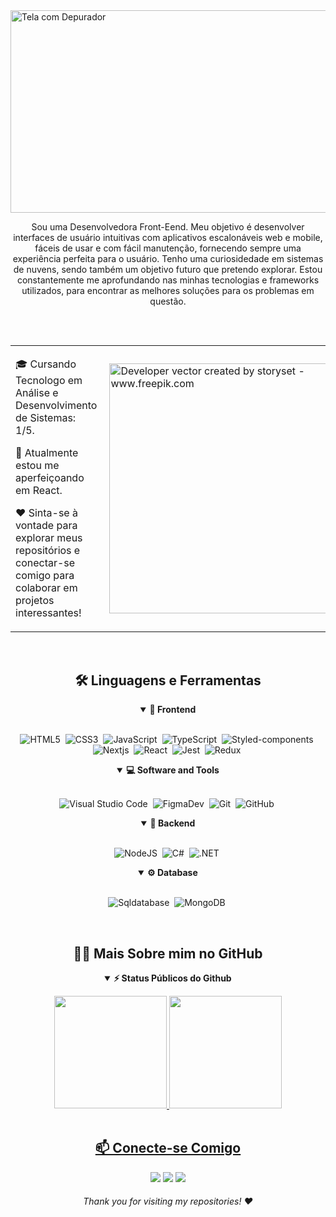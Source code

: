 <img alt="Tela com Depurador" src="https://ijnet.org/sites/default/files/styles/full_width_node/public/story/2021-10/chris-ried-ieic5Tq8YMk-unsplash.jpg?h=0c24f139&itok=-PHiVj3I" width=2948 height=324>

<p align="center">
Sou uma Desenvolvedora Front-Eend. 
Meu objetivo é desenvolver interfaces de usuário intuitivas com aplicativos escalonáveis web e mobile, fáceis de usar e com fácil manutenção, fornecendo sempre uma experiência perfeita para o usuário. 
Tenho uma curiosidedade em sistemas de nuvens, sendo também um objetivo futuro que pretendo explorar. Estou constantemente me aprofundando nas minhas tecnologias e frameworks utilizados, para encontrar as melhores soluções para os problemas em questão.
</p>

## 

<br>
<div style="display: flex; justify-content: center; width: 100%;">
  <table style="border: 0px; width: auto;">
    <tr style="border: 0px;">
      <td style="border: 0px; padding-right: 12px;">
        <p>🎓 Cursando Tecnologo em Análise e Desenvolvimento de Sistemas: 1/5.</p>
        <p>🔭 Atualmente estou me aperfeiçoando em React.</p>
        <p>❤️ Sinta-se à vontade para explorar meus repositórios e conectar-se comigo para colaborar em projetos interessantes!</p>
      </td>
      <td style="border: 0px;">
        <img alt="Developer vector created by storyset - www.freepik.com" height="400" src="https://user-images.githubusercontent.com/97471199/230774187-e482399b-492c-4c17-a831-0314bf90526e.png">
      </td>
    </tr>
  </table>
</div>
<br>

<div align = "center">

<h2 align="center">🛠️ Linguagens e Ferramentas</h2>

<details open>
<summary><b>🎨 Frontend</b></summary>
<br>

![HTML5](https://img.shields.io/badge/-HTML5-E34F26?style=for-the-badge&logo=html5&logoColor=white)&nbsp;
![CSS3](https://img.shields.io/badge/css3-%231572B6.svg?style=for-the-badge&logo=css3&logoColor=white)&nbsp;
![JavaScript](https://img.shields.io/badge/Javascript-F7DF1E.svg?style=for-the-badge&logo=javascript&logoColor=black)&nbsp;
![TypeScript](https://img.shields.io/badge/typescript-%23007ACC.svg?style=for-the-badge&logo=typescript&logoColor=white)&nbsp;
![Styled-components](https://img.shields.io/badge/styled--components-DB7093?style=for-the-badge&logo=styled-components&logoColor=white)&nbsp;
![Nextjs](https://img.shields.io/badge/next%20js-000000?style=for-the-badge&logo=nextdotjs&logoColor=white)&nbsp;
![React](https://img.shields.io/badge/react-%2320232a.svg?style=for-the-badge&logo=react&logoColor=%2361DAFB)&nbsp;
![Jest](https://img.shields.io/badge/Jest-C21325?style=for-the-badge&logo=jest&logoColor=white)&nbsp;
![Redux](https://img.shields.io/badge/REDUX-C21325?style=for-the-badge&logo=redux&logoColor=white)&nbsp;
</details>

<details open>
<summary><b>💻 Software and Tools</b></summary>
<br>

![Visual Studio Code](https://img.shields.io/badge/-VSCODE-007ACC?style=for-the-badge&&logo=visual-studio-code&logoColor=white)&nbsp;
![FigmaDev](https://img.shields.io/badge/figma-%23F24E1E.svg?style=for-the-badge&logo=figmadev&logoColor=white)&nbsp;
![Git](https://img.shields.io/badge/-git-red?style=for-the-badge&logo=Git&logoColor=white)&nbsp;
![GitHub](https://img.shields.io/badge/-GitHub-181717?style=for-the-badge&logo=github)&nbsp;
</details>

<details open>
<summary><b>🧰 Backend</b></summary>
<br>

![NodeJS](https://img.shields.io/badge/node.js-6DA55F?style=for-the-badge&logo=node.js&logoColor=white)&nbsp;
![C#](https://img.shields.io/badge/C+-C21325?style=for-the-badge&logo=c+&logoColor=white)&nbsp;
![.NET](https://img.shields.io/badge/.NET-C21325?style=for-the-badge&logo=&logoColor=white)&nbsp;
</details>


<details open>
<summary><b>⚙️ Database</b></summary>
<br>

![Sqldatabase](https://img.shields.io/badge/sql-%23316192.svg?style=for-the-badge&logo=sqldatabase&logoColor=white)&nbsp;
![MongoDB](https://img.shields.io/badge/MongoDB-%234ea94b.svg?style=for-the-badge&logo=mongodb&logoColor=white)&nbsp;
</details>
<br>

<h2 align="center">👩‍💻 Mais Sobre mim no GitHub</h2>

<details open>
<summary><b>⚡ Status Públicos do Github</b></summary>
<p align="center">
 <div>
   <a href="https://github.com/LorraineF-A">
   <img height="180em" src="https://github-readme-stats.vercel.app/api?username=LorraineF-A&show_icons=true&theme=jolly&include_all_commits=true&count_private=true"/>
   <img height="180em" src="https://github-readme-stats.vercel.app/api/top-langs/?username=LorraineF-A&layout=compact&langs_count=6&theme=jolly"/>
</div>
</details>

<br>
 
<h2 align="center">📫 Conecte-se Comigo</h2>

<div align = "center">

<div> 
  <a href = "mailto:lorrainef39@gmail.com"><img src="https://img.shields.io/badge/-Gmail-%23333?style=for-the-badge&logo=gmail&logoColor=white" target="_blank"></a>
  <a href="https://discord.gg/Lorraine#3400" target="_blank"><img src="https://img.shields.io/badge/Discord-7289DA?style=for-the-badge&logo=discord&logoColor=white" target="_blank"></a>
  <a href="https://www.linkedin.com/in/lorraine-fernandes-codegirl/" target="_blank"><img src="https://img.shields.io/badge/-LinkedIn-%230077B5?style=for-the-badge&logo=linkedin&logoColor=white" target="_blank"></a> 
</div>

<h6 align="center">Thank you for visiting my repositories! ❤️ </h6>
